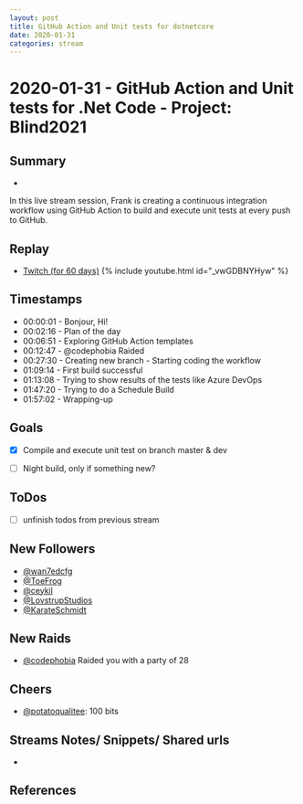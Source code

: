 ```yaml
---
layout: post
title: GitHub Action and Unit tests for dotnetcore
date: 2020-01-31
categories: stream
---
```



# 2020-01-31 - GitHub Action and Unit tests for .Net Code - Project: Blind2021

## Summary
-

In this live stream session, Frank is creating a continuous integration workflow using GitHub Action to build and execute unit tests at every push to GitHub.

## Replay


- [Twitch (for 60 days)](https://www.twitch.tv/videos/544608382)
{% include youtube.html id="_vwGDBNYHyw" %}
<br/><!--more-->


## Timestamps


- 00:00:01 - Bonjour, Hi!
- 00:02:16 - Plan of the day
- 00:06:51 - Exploring GitHub Action templates
- 00:12:47 - @codephobia Raided
- 00:27:30 - Creating new branch - Starting coding the workflow  
- 01:09:14 - First build successful
- 01:13:08 - Trying to show results of the tests like Azure DevOps
- 01:47:20 - Trying to do a Schedule Build
- 01:57:02 - Wrapping-up


Goals
-----

- [X] Compile and execute unit test on branch master & dev
- [ ] Night build, only if something new?



ToDos
-----
- [ ] unfinish todos from previous stream


New Followers
-------------

- [@wan7edcfg](https://www.twitch.tv/wan7edcfg)
- [@ToeFrog](https://www.twitch.tv/ToeFrog)
- [@ceykil](https://www.twitch.tv/ceykil)
- [@LovstrupStudios](https://www.twitch.tv/LovstrupStudios)
- [@KarateSchmidt](https://www.twitch.tv/KarateSchmidt)


New Raids
---------------

- [@codephobia](https://www.twitch.tv/codephobia) Raided you with a party of 28


Cheers
------

- [@potatoqualitee](https://www.twitch.tv/potatoqualitee):  100 bits



Streams Notes/ Snippets/ Shared urls
-----------------------------------

- 


References
----------



